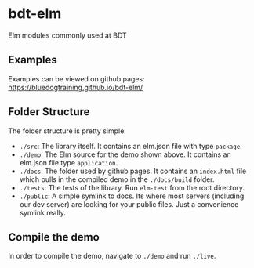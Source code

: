 # bdt-elm
Elm modules commonly used at BDT

## Examples
Examples can be viewed on github pages: https://bluedogtraining.github.io/bdt-elm/

## Folder Structure
The folder structure is pretty simple:

- `./src`: The library itself. It contains an elm.json file with type `package`.
- `./demo`: The Elm source for the demo shown above. It contains an elm.json file type `application`.
- `./docs`: The folder used by github pages. It contains an `index.html` file which pulls in the compiled demo in the `./docs/build` folder.
- `./tests`: The tests of the library. Run `elm-test` from the root directory.
- `./public`: A simple symlink to docs. Its where most servers (including our dev server) are looking for your public files. Just a convenience symlink really.

## Compile the demo
In order to compile the demo, navigate to `./demo` and run `./live`. 
